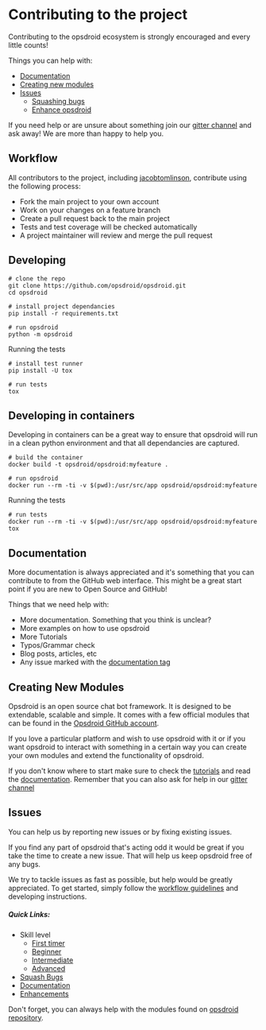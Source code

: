 # Contributing to the project

Contributing to the opsdroid ecosystem is strongly encouraged and every little counts!

Things you can help with:
 - [Documentation](#documentation)
 - [Creating new modules](#new-modules)
 - [Issues](#issues)
     - [Squashing bugs](#quick-links)
     - [Enhance opsdroid](#quick-links)
 
If you need help or are unsure about something join our [gitter channel](https://gitter.im/opsdroid/)  and ask away! We are more than happy to help you.


## Workflow

All contributors to the project, including [jacobtomlinson](https://github.com/jacobtomlinson), contribute using the following process:

 * Fork the main project to your own account
 * Work on your changes on a feature branch
 * Create a pull request back to the main project
 * Tests and test coverage will be checked automatically
 * A project maintainer will review and merge the pull request

## Developing

```shell
# clone the repo
git clone https://github.com/opsdroid/opsdroid.git
cd opsdroid

# install project dependancies
pip install -r requirements.txt

# run opsdroid
python -m opsdroid
```

Running the tests

```shell
# install test runner
pip install -U tox

# run tests
tox
```


## Developing in containers

Developing in containers can be a great way to ensure that opsdroid will run in a clean python environment and that all dependancies are captured.

```shell
# build the container
docker build -t opsdroid/opsdroid:myfeature .

# run opsdroid
docker run --rm -ti -v $(pwd):/usr/src/app opsdroid/opsdroid:myfeature
```

Running the tests

```shell
# run tests
docker run --rm -ti -v $(pwd):/usr/src/app opsdroid/opsdroid:myfeature tox
```

## Documentation
More documentation is always appreciated and it's something that you can contribute to from the GitHub web interface.  This might be a great start point if you are new to Open Source and GitHub!

Things that we need help with:
 
 - More documentation. Something that you think is unclear?
 - More examples on how to use opsdroid
  - More Tutorials
 - Typos/Grammar check
 - Blog posts, articles, etc
 - Any issue marked with the [documentation tag](https://github.com/opsdroid/opsdroid/issues?q=is%3Aissue+is%3Aopen+label%3Adocumentation)

## Creating New Modules
Opsdroid is an open source chat bot framework. It is designed to be extendable, scalable and simple. It comes with a few official modules that can be found in the [Opsdroid  GitHub account](https://github.com/opsdroid).
 
 If you  love a particular platform and wish to use opsdroid with it or if you want opsdroid to interact with something in a certain way you can create your own modules and extend the functionality of opsdroid.
 
 If you don't know where to start make sure to check the [tutorials](tutorials) and read the [documentation](http://opsdroid.readthedocs.io/en/latest/?badge=latest).  Remember that you can also ask for help in our [gitter channel](https://gitter.im/opsdroid/)


## Issues
You can help us by reporting new issues or by fixing existing issues. 

If you find any part of opsdroid that's acting odd it would be great if you take the time to create a new issue. That will help us keep opsdroid  free of any bugs.

We try to tackle issues as fast as possible, but help would be greatly appreciated. To get started, simply follow the [workflow guidelines](#workflow) and developing instructions.

##### Quick Links:
 - Skill level
    - [First timer](https://github.com/opsdroid/opsdroid/issues?q=is%3Aissue+is%3Aopen+label%3A%22good+first+issue%22)
    - [Beginner](https://github.com/opsdroid/opsdroid/issues?q=is%3Aissue+is%3Aopen+label%3Abeginner)
    - [Intermediate](https://github.com/opsdroid/opsdroid/issues?q=is%3Aissue+is%3Aopen+label%3Aintermediate)
    - [Advanced](https://github.com/opsdroid/opsdroid/issues?q=is%3Aissue+is%3Aopen+label%3Aadvanced)
 - [Squash Bugs](https://github.com/opsdroid/opsdroid/issues?q=is%3Aissue+is%3Aopen+label%3Abug)
 - [Documentation](https://github.com/opsdroid/opsdroid/issues?q=is%3Aissue+is%3Aopen+label%3Adocumentation)
 - [Enhancements](https://github.com/opsdroid/opsdroid/issues?q=is%3Aissue+is%3Aopen+label%3Aenhancement)
 
 Don't forget, you can always help with the modules found on [opsdroid repository](https://github.com/opsdroid).